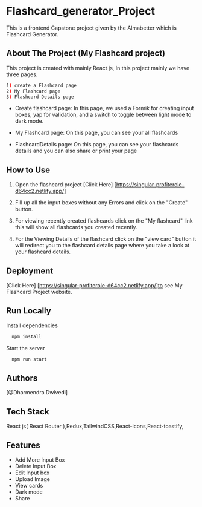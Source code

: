 # Flashcard_generator_Project

This is a frontend Capstone project given by the Almabetter which is Flashcard Generator.

## About The Project (My Flashcard project)

This project is created with mainly React js, In this project mainly we have three pages.
```bash
1) create a Flashcard page 
2) My Flashcard page 
3) Flashcard Details page
```
- Create flashcard page: In this page, we used a Formik for creating input boxes, yap for validation, and a switch to toggle between light mode to dark mode.

- My Flashcard page: On this page, you can see your all flashcards 

- FlashcardDetails page: On this page, you can see your flashcards details and you can also share or print your page 


## How to Use

1) Open the flashcard project [Click Here] [https://singular-profiterole-d64cc2.netlify.app/]

2) Fill up all the input boxes without any Errors and click on the "Create" button.

3) For viewing recently created flashcards click on the "My flashcard" link this will show all flashcards you created recently.

4) For the Viewing Details of the flashcard click on the "view card" button it will redirect you to the flashcard details page where you take a look at your flashcard details.


## Deployment

[Click Here] [https://singular-profiterole-d64cc2.netlify.app/]to see My Flashcard Project website.

## Run Locally

Install dependencies

```bash
  npm install
```
Start the server

```bash
  npm run start
```
## Authors

 [@Dharmendra Dwivedi]

## Tech Stack

 React js( React Router ),Redux,TailwindCSS,React-icons,React-toastify,

## Features
- Add More Input Box
- Delete Input Box
- Edit Input box
- Upload Image
- View cards
- Dark mode
- Share

